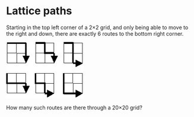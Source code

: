 # Lattice paths

Starting in the top left corner of a 2×2 grid, and only being able to move to the right and down, there are exactly 6 routes to the bottom right corner.

![Lattice Path](0015.png)

How many such routes are there through a 20×20 grid?

